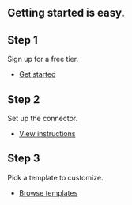 <TitleBlock slots="heading" theme="light" className="titleBlock-align-left getting-started-title" />

## Getting started is easy.

<TextBlock slots="heading, text, buttons" width="33%" theme="light" className="align-left horizontal-align ms-step-one" headerElementType="h2" />

## Step 1

Sign up for a free tier.

- [Get started](/interstitial/?api=pdf-services-api&source=pa#&sdid=6S3T74M5&mv=affiliate)

<TextBlock slots="heading, text, buttons" width="33%" theme="light" variantsTypePrimary='secondary' variantStyleFill = "outline"  className="align-left horizontal-align ms-step-two" headerElementType="h2" />

## Step 2

Set up the connector.

- [View instructions](https://helpx.adobe.com/document-cloud/help/pdf-connector-for-microsoft-power-automate.html)

<TextBlock slots="heading, text, buttons" width="33%" theme="light" variantsTypePrimary='secondary' variantStyleFill = "outline"  className="align-left horizontal-align ms-step-three" headerElementType="h2" />

## Step 3

Pick a template to customize.

- [Browse templates](https://powerautomate.microsoft.com/en-US/connectors/details/shared_adobepdftools/adobe-pdf-services/)
